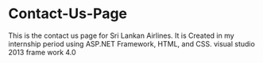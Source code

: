 # Contact-Us-Page
This is the contact us page for Sri Lankan Airlines. 
It is Created in my internship period using ASP.NET Framework, HTML, and CSS.
visual studio 2013
frame work 4.0
